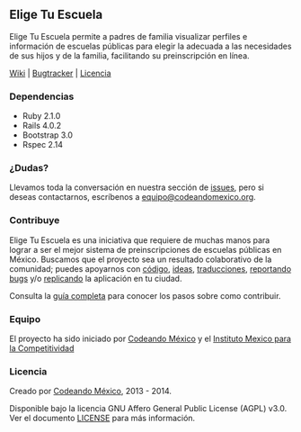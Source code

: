 ## Elige Tu Escuela

Elige Tu Escuela permite a padres de familia visualizar perfiles e 
información de escuelas públicas para elegir la adecuada a las necesidades 
de sus hijos y de la familia, facilitando su preinscripción en línea.

[Wiki](https://github.com/CodeandoMexico/EligeTuEscuela/wiki) |
[Bugtracker](https://github.com/CodeandoMexico/EligeTuEscuela/issues) |
[Licencia](/LICENSE)

### Dependencias
- Ruby 2.1.0
- Rails 4.0.2
- Bootstrap 3.0
- Rspec 2.14

### ¿Dudas?

Llevamos toda la conversación en nuestra sección de [issues](https://github.com/CodeandoMexico/EligeTuEscuela/issues), pero si deseas contactarnos, escríbenos a <equipo@codeandomexico.org>.

### Contribuye

Elige Tu Escuela es una iniciativa que requiere de muchas manos para lograr a ser el mejor
sistema de preinscripciones de escuelas públicas en México.
Buscamos que el proyecto sea un resultado colaborativo de la comunidad; puedes apoyarnos con [código](https://github.com/CodeandoMexico/EligeTuEscuela/pulls), [ideas](https://github.com/CodeandoMexico/EligeTuEscuela/issues), [traducciones](https://github.com/CodeandoMexico/EligeTuEscuela/tree/master/config/locales),
[reportando bugs](https://github.com/CodeandoMexico/EligeTuEscuela/issues) y/o [replicando](https://github.com/CodeandoMexico/EligeTuEscuela) la aplicación en tu ciudad.

Consulta la [guía completa](https://github.com/CodeandoMexico/EligeTuEscuela/blob/master/CONTRIBUTING.md) para conocer los pasos sobre como contribuir.

### Equipo

El proyecto ha sido iniciado por [Codeando México](https://github.com/CodeandoMexico?tab=members)
y el [Instituto Mexico para la Competitividad](http://imco.org.mx/home/)

### Licencia

Creado por [Codeando México](https://github.com/CodeandoMexico?tab=members), 2013 - 2014.

Disponible bajo la licencia GNU Affero General Public License (AGPL) v3.0. Ver el documento [LICENSE](/LICENSE) para más información.


